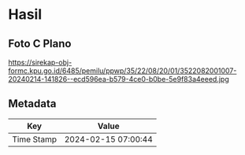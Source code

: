 # Hasil

## Foto C Plano

https://sirekap-obj-formc.kpu.go.id/6485/pemilu/ppwp/35/22/08/20/01/3522082001007-20240214-141826--ecd596ea-b579-4ce0-b0be-5e9f83a4eeed.jpg


## Metadata

| Key        | Value               |
| ---------- | ------------------- |
| Time Stamp | 2024-02-15 07:00:44 |



